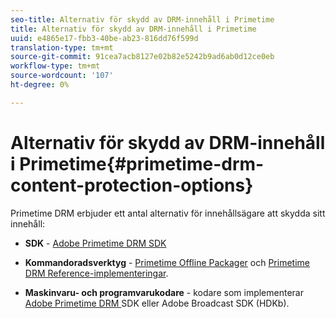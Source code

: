 ```yaml
---
seo-title: Alternativ för skydd av DRM-innehåll i Primetime
title: Alternativ för skydd av DRM-innehåll i Primetime
uuid: e4865e17-fbb3-40be-ab23-816dd76f599d
translation-type: tm+mt
source-git-commit: 91cea7acb8127e02b82e5242b9ad6ab0d12ce0eb
workflow-type: tm+mt
source-wordcount: '107'
ht-degree: 0%

---
```



# Alternativ för skydd av DRM-innehåll i Primetime{#primetime-drm-content-protection-options}

Primetime DRM erbjuder ett antal alternativ för innehållsägare att skydda sitt innehåll:

* **SDK**  -  [Adobe Primetime DRM SDK](https://helpx.adobe.com/content/dam/help/en/primetime/drm/drm_sdk_overview.pdf)

* **Kommandoradsverktyg**  -  [Primetime Offline Packager](https://helpx.adobe.com/content/dam/help/en/primetime/guides/offline_packager_getting_started.pdf) och  [Primetime DRM Reference-implementeringar](https://helpx.adobe.com/content/dam/help/en/primetime/drm/drm_reference_implementations.pdf).

* **Maskinvaru- och programvarukodare**  - kodare som implementerar  [Adobe Primetime DRM ](https://helpx.adobe.com/content/dam/help/en/primetime/drm/drm_sdk_overview.pdf) SDK eller Adobe Broadcast SDK (HDKb).